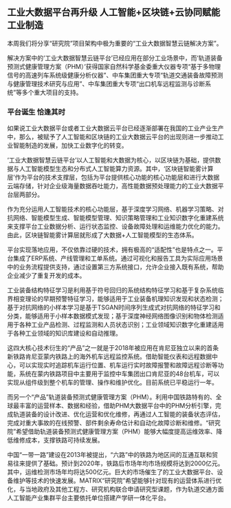 ## 工业大数据平台再升级 人工智能+区块链+云协同赋能工业制造

本周我们将分享“研究院”项目架构中极为重要的“工业大数据智慧云链解决方案”。

解决方案中的‘工业大数据智慧云链平台’已经应用在部分工业场景中，而‘轨道装备预测式健康管理方案（PHM）’获得国家自然科学基金委重大仪器专项“基于多物理信号的高速列车系统级健康分析仪器”、中车集团重大专项“轨道交通装备故障预测与健康管理技术研究与应用”、中车集团重大专项“出口机车远程监测与诊断系统”等多个重大项目的支持。

### 平台诞生 恰逢其时

如果说工业大数据平台或者工业大数据云平台已经逐渐部署在我国的工业产业生产中，那么，被赋予了人工智能和区块链的工业大数据云平台的出现则进一步推动工业智能制造的发展，加快工业数字化的转变。

‘工业大数据智慧云链平台’以人工智能和大数据为核心，以区块链为基础，提供数据与人工智能模型生态和分布式人工智能算力资源。其中，‘区块链智能雾计算层’作为平台的技术支撑层，包括为平台提供核心功能的核心功能层和进行大数据云端存储，针对企业级海量数据吞吐能力，高性能数据预处理能力的工业大数据平台层两部分。

作为充分运用人工智能技术的核心功能层，基于深度学习网络、机器学习策略、对抗网络、智能模型生成、智能模型管理、知识策略管理和工业知识数字化重建系统来支撑平台工业数据分析、运行状态监控、设备故障处理和运维能力优化的能力。由此，区块链智能雾计算层就形成了大数据+人工智能模型的生态体系。

平台实现落地应用，不仅依靠过硬的技术，拥有极高的“适配性”也是特点之一。平台集成了ERP系统、产线管理和工单系统。通过可视化和报告工具为实际应用场景中的业务流程提供支持，通过设置第三方系统接口，允许企业接入既有系统，帮助企业减少了重复开发的成本。


工业装备结构特征学习是利用基于符号回归的系统结构特征学习和基于复杂系统临界相变理论的早期预警特征学习，能够适用于工业装备机理知识发现和状态检测；基于对抗网络的小样本学习是基于TSGAN时间序列生成式对抗网络的特征学习和分类，能够适用于小样本数据模式发现；基于深度神经网络图像识别和物体检测适用于各种工业产品检测、过程监测和人员状态识别；工业领域知识数字化重建适用于各种工业领域的知识库建设和自动推理。


这四大核心技术衍生的“产品”之一就是于2018年被应用在肯尼亚独立以来的首条新铁路肯尼亚蒙内铁路上的海外机车远程监控系统。借助智能仪表和远程数据中心，可以实现实时追踪机车运行位置、机车运行实时故障报警和故障远程诊断等功能，系统在蒙内铁路项目中主要用于监控中车集团出口肯尼亚的48台机车，可以实现从组件级到整个机车的管理、操作和维护优化。目前系统已平稳运行一年。


而另一个“产品”轨道装备预测式健康管理方案（PHM）。利用中国铁路特有的、全球最丰富的运营样本、数据和经验，借助PHM大数据平台中的PHM分析引擎，完成轨道装备的设计改进、优化运营和优化维修，再通过人工智能的装备状态评估，完成对重大事故的在线预警、部件剩余寿命估计和自动化故障诊断和维修。“研究院”希望借助轨道装备预测式健康管理方案（PHM）能够大幅度提高运维效率、降低维修成本，支撑铁路可持续发展。

中国“一带一路”建设在2013年被提出，“六路”中的铁路为地区间的互通互联和贸易往来提供了基础。预计到2020年，铁路后市场年均市场规模将达到2000亿元。其中，运维检测市场年均将达500亿元。巨大的市场催生了的工业大数据平台、设备维护等技术的快速发展。MATRIX“研究院”希望能够针对现有的运营体系进行优化，与当地政府及其他工程方、研究机构联合申请研究型课题，作为轨道交通方面人工智能产业集群平台主要依托单位搭建产学研一体化平台。